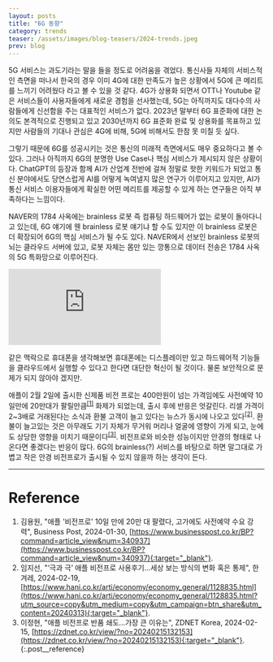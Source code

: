 ```yaml
---
layout: posts
title: "6G 동향"
category: trends
teaser: /assets/images/blog-teasers/2024-trends.jpeg
prev: blog
---
```


5G 서비스는 과도기라는 말을 들을 정도로 어려움을 겪었다. 통신사들 자체의 서비스적인 측면을 떠나서 한국의 경우 이미 4G에 대한 만족도가 높은 상황에서 5G에 큰 메리트를 느끼기 어려웠다 라고 볼 수 있을 것 같다. 4G가 상용화 되면서 OTT나 Youtube 같은 서비스들이 사용자들에게 새로운 경험을 선사했는데, 5G는 아직까지도 대다수의 사람들에게 신선함을 주는 대표적인 서비스가 없다. 2023년 말부터 6G 표준화에 대한 논의도 본격적으로 진행되고 있고 2030년까지 6G 표준화 완료 및 상용화를 목표하고 있지만 사람들의 기대나 관심은 4G에 비해, 5G에 비해서도 한참 못 미칠 듯 싶다.

그렇기 때문에 6G를 성공시키는 것은 통신의 미래적 측면에서도 매우 중요하다고 볼 수 있다. 그러나 아직까지 6G의 분명한 Use Case나 핵심 서비스가 제시되지 않은 상황이다. ChatGPT의 등장과 함께 AI가 산업계 전반에 걸쳐 정말로 핫한 키워드가 되었고 통신 분야에서도 당연스럽게 AI를 어떻게 녹여낼지 많은 연구가 이루어지고 있지만, AI가 통신 서비스 이용자들에게 확실한 어떤 메리트를 제공할 수 있게 하는 연구들은 아직 부족하다는 느낌이다.


NAVER의 1784 사옥에는 brainless 로봇 즉 컴퓨팅 하드웨어가 없는 로봇이 돌아다니고 있는데, 6G 얘기에 웬 brainless 로봇 얘기냐 할 수도 있지만 이 brainless 로봇은 더 확장되어 6G의 핵심 서비스가 될 수도 있다. NAVER에서 선보인 brainless 로봇의 뇌는 클라우드 서버에 있고, 로봇 자체는 몸만 있는 깡통으로 데이터 전송은 1784 사옥의 5G 특화망으로 이루어진다.

<iframe class="vid__medium" src="https://www.youtube.com/embed/Ly5tXchco3I?si=E0zcAs6olc59wJeM" title="YouTube video player" frameborder="0" allow="accelerometer; autoplay; clipboard-write; encrypted-media; gyroscope; picture-in-picture; web-share" allowfullscreen></iframe>

같은 맥락으로 휴대폰을 생각해보면 휴대폰에는 디스플레이만 있고 하드웨어적 기능들을 클라우드에서 실행할 수 있다고 한다면 대단한 혁신이 될 것이다. 물론 보안적으로 문제가 되지 않아야 겠지만.

애플이 2월 2일에 출시한 신제품 비전 프로는 400만원이 넘는 가격임에도 사전예약 10일만에 20만대가 팔릴만큼<sup><a href='#Reference'>[1]</a></sup> 화제가 되었는데, 출시 후에 반응은 엇갈린다. 리셀 가격이 2~3배로 거래된다는 소식과 환불 고객이 늘고 있다는 뉴스가 동시에 나오고 있다<sup><a href='#Reference'>[2]</a></sup>. 환불이 늘고있는 것은 아무래도 기기 자체가 무거워 머리나 얼굴에 영향이 가게 되고, 눈에도 상당한 영향을 미치기 때문이다<sup><a href='#Reference'>[3]</a></sup>. 비전프로와 비슷한 성능이지만 안경의 형태로 나온다면 좋겠다는 반응이 많다. 6G의 brainless(?) 서비스를 바탕으로 하면 말그대로 가볍고 작은 안경 비전프로가 출시될 수 있지 않을까 하는 생각이 든다.

---

# <a name="Reference"></a>Reference

1. 김용원, "애플 '비전프로' 10일 만에 20만 대 팔렸다, 고가에도 사전예약 수요 강력", Business Post, 2024-01-30, [https://www.businesspost.co.kr/BP?command=article_view&num=340937](https://www.businesspost.co.kr/BP?command=article_view&num=340937){:target="_blank"}.
2. 임지선, "‘극과 극’ 애플 비전프로 사용후기…세상 보는 방식의 변화 혹은 통제", 한겨레, 2024-02-19, [https://www.hani.co.kr/arti/economy/economy_general/1128835.html](https://www.hani.co.kr/arti/economy/economy_general/1128835.html?utm_source=copy&utm_medium=copy&utm_campaign=btn_share&utm_content=20240313){:target="_blank"}.
3. 이정현, "애플 비전프로 반품 쇄도…가장 큰 이유는", ZDNET Korea, 2024-02-15, [https://zdnet.co.kr/view/?no=20240215132153](https://zdnet.co.kr/view/?no=20240215132153){:target="_blank"}.
{:.post__reference}
